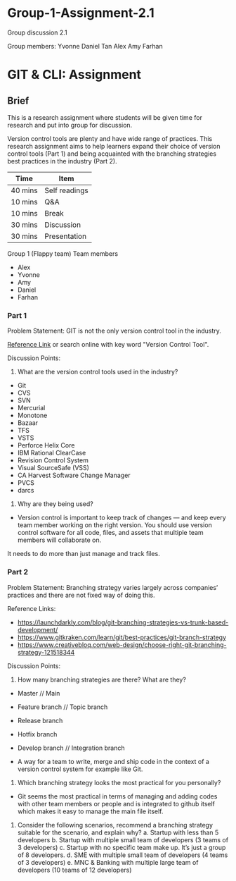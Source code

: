 # Group-1-Assignment-2.1

Group discussion 2.1

Group members:
Yvonne
Daniel Tan
Alex
Amy
Farhan

# GIT & CLI: Assignment

## Brief

This is a research assignment where students will be given time for research and put into group for discussion.

Version control tools are plenty and have wide range of practices. This research assignment aims to help learners expand their choice of version control tools (Part 1) and being acquainted with the branching strategies best practices in the industry (Part 2).

| Time    | Item          |
| ------- | ------------- |
| 40 mins | Self readings |
| 10 mins | Q&A           |
| 10 mins | Break         |
| 30 mins | Discussion    |
| 30 mins | Presentation  |

Group 1 (Flappy team)
Team members 
- Alex
- Yvonne
- Amy 
- Daniel
- Farhan

### Part 1

Problem Statement: GIT is not the only version control tool in the industry.

[Reference Link](https://www.softwaretestinghelp.com/version-control-software/) or search online with key word "Version Control Tool".

Discussion Points:

1. What are the version control tools used in the industry?

- Git
- CVS
- SVN
- Mercurial
- Monotone
- Bazaar
- TFS
- VSTS
- Perforce Helix Core
- IBM Rational ClearCase
- Revision Control System
- Visual SourceSafe (VSS)
- CA Harvest Software Change Manager
- PVCS
- darcs

1. Why are they being used?

- Version control is important to keep track of changes — and keep every team member working on the right version. You should use version control software for all code, files, and assets that multiple team members will collaborate on.

It needs to do more than just manage and track files.

### Part 2

Problem Statement: Branching strategy varies largely across companies’ practices and there are not fixed way of doing this.

Reference Links:

- https://launchdarkly.com/blog/git-branching-strategies-vs-trunk-based-development/
- https://www.gitkraken.com/learn/git/best-practices/git-branch-strategy
- https://www.creativebloq.com/web-design/choose-right-git-branching-strategy-121518344


Discussion Points:

1. How many branching strategies are there? What are they?

- Master // Main
- Feature branch // Topic branch
- Release branch
- Hotfix branch
- Develop branch // Integration branch

- A way for a team to write, merge and ship code in the context of a version control system for example like Git.

1. Which branching strategy looks the most practical for you personally?

- Git seems the most practical in terms of managing and adding codes with other team members or people and is integrated to github itself which makes it easy to manage the main file itself.

1. Consider the following scenarios, recommend a branching strategy suitable for the scenario, and explain why?
   a. Startup with less than 5 developers
   b. Startup with multiple small team of developers (3 teams of 3 developers)
   c. Startup with no specific team make up. It’s just a group of 8 developers.
   d. SME with multiple small team of developers (4 teams of 3 developers)
   e. MNC & Banking with multiple large team of developers (10 teams of 12 developers)




